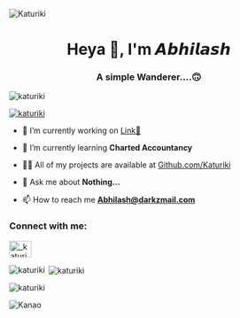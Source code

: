 ![Katuriki](https://telegra.ph/file/3dfe9e8f3705338024af0.jpg)
<h1 align="center">Heya 👋, I'm 𝘼𝙗𝙝𝙞𝙡𝙖𝙨𝙝</h1>
<h3 align="center">A simple Wanderer....🙃</h3>

<p align="left"> <img src="https://komarev.com/ghpvc/?username=katuriki&label=Profile%20views&color=0e75b6&style=flat" alt="katuriki" /> </p>




<p align="left"> <a href="https://github.com/ryo-ma/github-profile-trophy"><img src="https://github-profile-trophy.vercel.app/?username=katuriki" alt="katuriki" /></a> </p>

- 🔭 I’m currently working on [Link💫](github.com/Katuriki/Link)

- 🌱 I’m currently learning **Charted Accountancy**

- 👨‍💻 All of my projects are available at [Github.com/Katuriki](https://github.com/Katuriki?tab=repositories)

- 💬 Ask me about **Nothing...**

- 📫 How to reach me **Abhilash@darkzmail.com**

<h3 align="left">Connect with me:</h3>
<p align="left">
<a href="https://instagram.com/_katuriki_" target="blank"><img align="center" src="https://cdn.jsdelivr.net/npm/simple-icons@3.0.1/icons/instagram.svg" alt="_katuriki_" height="30" width="40" /></a>
</p>

<p><img align="left" src="https://github-readme-stats.vercel.app/api/top-langs?username=katuriki&show_icons=true&locale=en&layout=compact" alt="katuriki" /></p>

<p>&nbsp;<img align="center" src="https://github-readme-stats.vercel.app/api?username=katuriki&show_icons=true&locale=en" alt="katuriki" /></p>

<p><img align="center" src="https://github-readme-streak-stats.herokuapp.com/?user=katuriki&" alt="katuriki" /></p>

![Kanao](https://telegra.ph/file/08dc9ed98937e01b9b59e.jpg)
